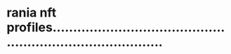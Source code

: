 # rania nft profiles................................................................................
